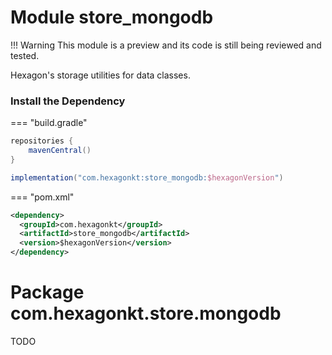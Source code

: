 
# Module store_mongodb

!!! Warning
    This module is a preview and its code is still being reviewed and tested.

Hexagon's storage utilities for data classes.

### Install the Dependency

=== "build.gradle"
  ```groovy
  repositories {
      mavenCentral()
  }

  implementation("com.hexagonkt:store_mongodb:$hexagonVersion")
  ```

=== "pom.xml"
  ```xml
  <dependency>
    <groupId>com.hexagonkt</groupId>
    <artifactId>store_mongodb</artifactId>
    <version>$hexagonVersion</version>
  </dependency>
  ```

# Package com.hexagonkt.store.mongodb

TODO
